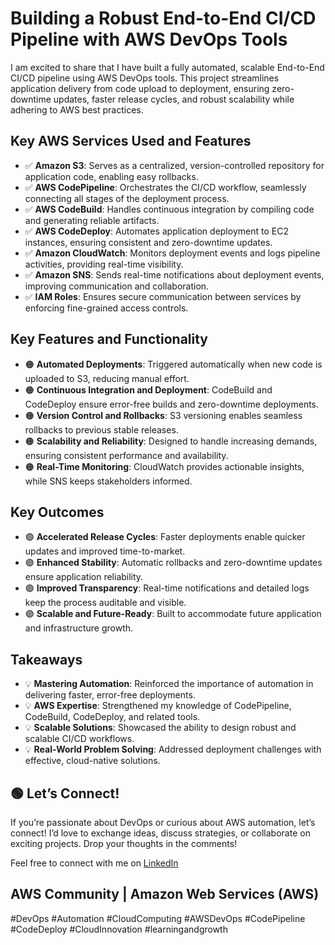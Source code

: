 # Building a Robust End-to-End CI/CD Pipeline with AWS DevOps Tools

I am excited to share that I have built a fully automated, scalable End-to-End CI/CD pipeline using AWS DevOps tools. This project streamlines application delivery from code upload to deployment, ensuring zero-downtime updates, faster release cycles, and robust scalability while adhering to AWS best practices.

## Key AWS Services Used and Features
- ✅ **Amazon S3**: Serves as a centralized, version-controlled repository for application code, enabling easy rollbacks.
- ✅ **AWS CodePipeline**: Orchestrates the CI/CD workflow, seamlessly connecting all stages of the deployment process.
- ✅ **AWS CodeBuild**: Handles continuous integration by compiling code and generating reliable artifacts.
- ✅ **AWS CodeDeploy**: Automates application deployment to EC2 instances, ensuring consistent and zero-downtime updates.
- ✅ **Amazon CloudWatch**: Monitors deployment events and logs pipeline activities, providing real-time visibility.
- ✅ **Amazon SNS**: Sends real-time notifications about deployment events, improving communication and collaboration.
- ✅ **IAM Roles**: Ensures secure communication between services by enforcing fine-grained access controls.

## Key Features and Functionality
- 🟠 **Automated Deployments**: Triggered automatically when new code is uploaded to S3, reducing manual effort.
- 🟠 **Continuous Integration and Deployment**: CodeBuild and CodeDeploy ensure error-free builds and zero-downtime deployments.
- 🟠 **Version Control and Rollbacks**: S3 versioning enables seamless rollbacks to previous stable releases.
- 🟠 **Scalability and Reliability**: Designed to handle increasing demands, ensuring consistent performance and availability.
- 🟠 **Real-Time Monitoring**: CloudWatch provides actionable insights, while SNS keeps stakeholders informed.

## Key Outcomes
- 🟣 **Accelerated Release Cycles**: Faster deployments enable quicker updates and improved time-to-market.
- 🟣 **Enhanced Stability**: Automatic rollbacks and zero-downtime updates ensure application reliability.
- 🟣 **Improved Transparency**: Real-time notifications and detailed logs keep the process auditable and visible.
- 🟣 **Scalable and Future-Ready**: Built to accommodate future application and infrastructure growth.

## Takeaways
- 💡 **Mastering Automation**: Reinforced the importance of automation in delivering faster, error-free deployments.
- 💡 **AWS Expertise**: Strengthened my knowledge of CodePipeline, CodeBuild, CodeDeploy, and related tools.
- 💡 **Scalable Solutions**: Showcased the ability to design robust and scalable CI/CD workflows.
- 💡 **Real-World Problem Solving**: Addressed deployment challenges with effective, cloud-native solutions.

## 🟢 Let’s Connect!
If you’re passionate about DevOps or curious about AWS automation, let’s connect! I’d love to exchange ideas, discuss strategies, or collaborate on exciting projects. Drop your thoughts in the comments!

Feel free to connect with me on [LinkedIn](https://www.linkedin.com/in/vignesh-aws-devops/)

## AWS Community | Amazon Web Services (AWS)  
#DevOps #Automation #CloudComputing #AWSDevOps #CodePipeline #CodeDeploy #CloudInnovation #learningandgrowth
